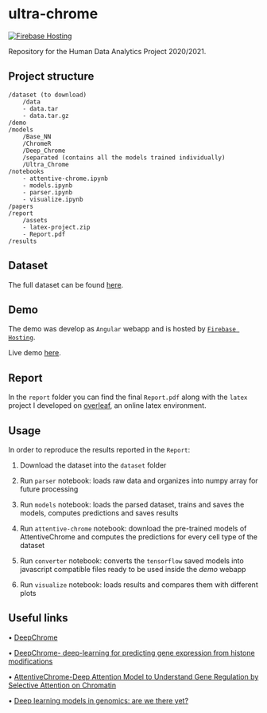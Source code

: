 # ultra-chrome

[![Firebase Hosting](https://github.com/davide97g/ultra-chrome/actions/workflows/firebase-hosting-merge.yml/badge.svg?branch=main)](https://github.com/davide97g/ultra-chrome/actions/workflows/firebase-hosting-merge.yml)

Repository for the Human Data Analytics Project 2020/2021.

## Project structure

```
/dataset (to download)
    /data
    - data.tar
    - data.tar.gz
/demo
/models
    /Base_NN
    /ChromeR
    /Deep_Chrome
    /separated (contains all the models trained individually)
    /Ultra_Chrome
/notebooks
    - attentive-chrome.ipynb
    - models.ipynb
    - parser.ipynb
    - visualize.ipynb
/papers
/report
    /assets
    - latex-project.zip
    - Report.pdf
/results
```

## Dataset

The full dataset can be found [here](https://zenodo.org/record/2652278).

## Demo

The demo was develop as `Angular` webapp and is hosted by [`Firebase Hosting`](https://console.firebase.google.com/).

Live demo [here](https://ultra-chrome.web.app/).

## Report

In the `report` folder you can find the final `Report.pdf` along with the `latex` project I developed on [overleaf](https://www.overleaf.com/), an online latex environment.

## Usage

In order to reproduce the results reported in the `Report`:

1. Download the dataset into the `dataset` folder

1. Run `parser` notebook: loads raw data and organizes into numpy array for future processing

1. Run `models` notebook: loads the parsed dataset, trains and saves the models, computes predictions and saves results

1. Run `attentive-chrome` notebook: download the pre-trained models of AttentiveChrome and computes the predictions for every cell type of the dataset

1. Run `converter` notebook: converts the `tensorflow` saved models into javascript compatible files ready to be used inside the _demo_ webapp

1. Run `visualize` notebook: loads results and compares them with different plots

## Useful links

• [DeepChrome](https://github.com/QData/DeepChrome)

• [DeepChrome- deep-learning for predicting gene expression from histone modifications](https://qdata.github.io/deep4biomed-web//2017/06/10/EpiGenome-DeepChrome/)

• [AttentiveChrome-Deep Attention Model to Understand Gene Regulation by Selective Attention on Chromatin](https://qdata.github.io/deep4biomed-web//2017/07/30/EpiGenome-AttentiveChrome/)

• [Deep learning models in genomics: are we there yet?](https://www.ncbi.nlm.nih.gov/pmc/articles/PMC7327302/)
